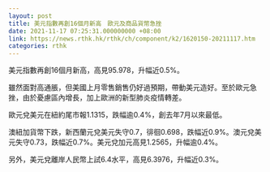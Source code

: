 ```yaml
---
layout: post
title: 美元指數再創16個月新高　歐元及商品貨幣急挫
date: 2021-11-17 07:25:31.000000000 +08:00
link: https://news.rthk.hk/rthk/ch/component/k2/1620150-20211117.htm
categories: rthk
---
```


美元指數再創16個月新高，高見95.978，升幅近0.5%。

雖然面對高通脹，但美國上月零售銷售仍好過預期，帶動美元造好。至於歐元急挫，由於憂慮區內增長，加上歐洲的新型肺炎疫情轉差。

歐元兌美元在紐約尾市報1.1315，跌幅逾0.4%，創去年7月以來最低。

澳紐加貨幣下跌，新西蘭元兌美元失守0.7，徘徊0.698，跌幅近0.9%。澳元兌美元失守0.73，跌幅近0.7%。美元兌加元高見1.2565，升幅逾0.4%。

另外，美元兌離岸人民幣上試6.4水平，高見6.3976，升幅近0.3%。
